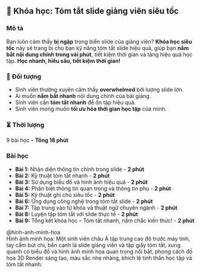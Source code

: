 ## 📌 Khóa học: Tóm tắt slide giảng viên siêu tốc

### Mô tả
Bạn luôn cảm thấy **bị ngập** trong biển slide của giảng viên? **Khóa học siêu tốc** này sẽ trang bị cho bạn kỹ năng tóm tắt slide hiệu quả, giúp bạn **nắm bắt nội dung chính trong vài phút**, tiết kiệm thời gian và tăng hiệu quả học tập. **Học nhanh, hiểu sâu, tiết kiệm thời gian!**

### 🎯 Đối tượng
- Sinh viên thường xuyên cảm thấy **overwhelmed** bởi lượng slide lớn.
- Ai muốn **nắm bắt nhanh** nội dung chính của bài giảng.
- Sinh viên cần **tóm tắt nhanh** để ôn tập hiệu quả.
- Sinh viên mong muốn **tối ưu hóa thời gian học tập** của mình.

### ⏳ Thời lượng
9 bài học – **Tổng 18 phút**

### Bài học
- **Bài 1:** Nhận diện thông tin chính trong slide - **2 phút**
- **Bài 2:** Kỹ thuật tóm tắt nhanh - **2 phút**
- **Bài 3:** Sử dụng biểu đồ và hình ảnh hiệu quả - **2 phút**
- **Bài 4:** Phân biệt thông tin quan trọng và thông tin phụ - **2 phút**
- **Bài 5:** Kỹ thuật ghi chú siêu tốc - **2 phút**
- **Bài 6:** Ứng dụng công nghệ trong tóm tắt slide - **2 phút**
- **Bài 7:** Tập trung vào từ khóa và thuật ngữ chuyên ngành - **2 phút**
- **Bài 8:** Luyện tập tóm tắt với slide thực tế - **2 phút**
- **Bài 9:** Tổng kết khóa học – Tóm tắt nhanh, nắm chắc kiến thức! - **2 phút**

@hinh-anh-minh-hoa  
Hình ảnh minh họa: Một sinh viên châu Á tập trung cao độ trước máy tính, tay cầm bút chì, bên cạnh là slide giảng viên và tập giấy tóm tắt, xung quanh có biểu đồ và hình ảnh minh họa quan trọng nổi bật, phong cách đồ họa 3D Render sáng tạo, màu sắc nhẹ nhàng, khích lệ tinh thần học tập và tóm tắt nhanh.